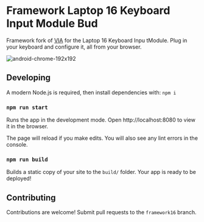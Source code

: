 # Framework Laptop 16 Keyboard Input Module Bud

Framework fork of [VIA](https://www.caniusevia.com/) for the Laptop 16 Keyboard Inpu tModule. Plug in your keyboard and configure it, all from your browser.

![android-chrome-192x192](https://user-images.githubusercontent.com/1714072/222621960-ddfb8ee6-a486-4c66-8852-b204ba7c807b.png)

## Developing

A modern Node.js is required, then install dependencies with: `npm i`

### `npm run start`

Runs the app in the development mode.
Open http://localhost:8080 to view it in the browser.

The page will reload if you make edits.
You will also see any lint errors in the console.

### `npm run build`

Builds a static copy of your site to the `build/` folder.
Your app is ready to be deployed!

## Contributing

Contributions are welcome! Submit pull requests to the `framework16` branch.
